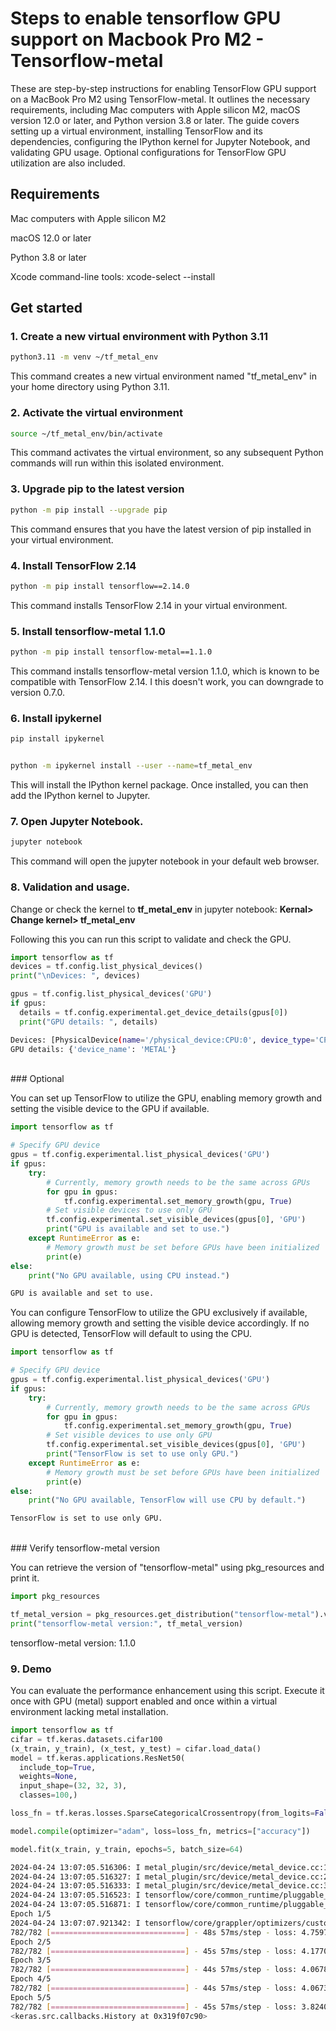 # Steps to enable tensorflow GPU support on Macbook Pro M2 - Tensorflow-metal

These are step-by-step instructions for enabling TensorFlow GPU support on a MacBook Pro M2 using TensorFlow-metal. It outlines the necessary requirements, including Mac computers with Apple silicon M2, macOS version 12.0 or later, and Python version 3.8 or later. The guide covers setting up a virtual environment, installing TensorFlow and its dependencies, configuring the IPython kernel for Jupyter Notebook, and validating GPU usage. Optional configurations for TensorFlow GPU utilization are also included.

## Requirements

Mac computers with Apple silicon M2

macOS 12.0 or later

Python 3.8 or later

Xcode command-line tools: xcode-select --install

## Get started

### 1. Create a new virtual environment with Python 3.11

```bash
python3.11 -m venv ~/tf_metal_env
```

This command creates a new virtual environment named "tf_metal_env" in your home directory using Python 3.11.
<br>

### 2. Activate the virtual environment

```bash
source ~/tf_metal_env/bin/activate
```

This command activates the virtual environment, so any subsequent Python commands will run within this isolated environment.
<br>

### 3. Upgrade pip to the latest version

```bash
python -m pip install --upgrade pip
```

This command ensures that you have the latest version of pip installed in your virtual environment.
<br>

### 4. Install TensorFlow 2.14

```bash
python -m pip install tensorflow==2.14.0
```

This command installs TensorFlow 2.14 in your virtual environment.
<br>

### 5. Install tensorflow-metal 1.1.0

```bash
python -m pip install tensorflow-metal==1.1.0
```

This command installs tensorflow-metal version 1.1.0, which is known to be compatible with TensorFlow 2.14.
I this doesn't work, you can downgrade to version 0.7.0.
<br>

### 6. Install ipykernel

```bash
pip install ipykernel


python -m ipykernel install --user --name=tf_metal_env
```

This will install the IPython kernel package. Once installed, you can then add the IPython kernel to Jupyter.
<br>

### 7. Open Jupyter Notebook.

```bash
jupyter notebook
```

This command will open the jupyter notebook in your default web browser.
<br>

### 8. Validation and usage.

Change or check the kernel to **tf_metal_env** in jupyter notebook: **Kernal> Change kernel> tf_metal_env**

Following this you can run this script to validate and check the GPU.

```python
import tensorflow as tf
devices = tf.config.list_physical_devices()
print("\nDevices: ", devices)

gpus = tf.config.list_physical_devices('GPU')
if gpus:
  details = tf.config.experimental.get_device_details(gpus[0])
  print("GPU details: ", details)
```

```bash
Devices: [PhysicalDevice(name='/physical_device:CPU:0', device_type='CPU'), PhysicalDevice(name='/physical_device:GPU:0', device_type='GPU')]
GPU details: {'device_name': 'METAL'}
```

<br>
### Optional

You can set up TensorFlow to utilize the GPU, enabling memory growth and setting the visible device to the GPU if available.

```python
import tensorflow as tf

# Specify GPU device
gpus = tf.config.experimental.list_physical_devices('GPU')
if gpus:
    try:
        # Currently, memory growth needs to be the same across GPUs
        for gpu in gpus:
            tf.config.experimental.set_memory_growth(gpu, True)
        # Set visible devices to use only GPU
        tf.config.experimental.set_visible_devices(gpus[0], 'GPU')
        print("GPU is available and set to use.")
    except RuntimeError as e:
        # Memory growth must be set before GPUs have been initialized
        print(e)
else:
    print("No GPU available, using CPU instead.")
```

```bash
GPU is available and set to use.
```

You can configure TensorFlow to utilize the GPU exclusively if available, allowing memory growth and setting the visible device accordingly. If no GPU is detected, TensorFlow will default to using the CPU.

```python
import tensorflow as tf

# Specify GPU device
gpus = tf.config.experimental.list_physical_devices('GPU')
if gpus:
    try:
        # Currently, memory growth needs to be the same across GPUs
        for gpu in gpus:
            tf.config.experimental.set_memory_growth(gpu, True)
        # Set visible devices to use only GPU
        tf.config.experimental.set_visible_devices(gpus[0], 'GPU')
        print("TensorFlow is set to use only GPU.")
    except RuntimeError as e:
        # Memory growth must be set before GPUs have been initialized
        print(e)
else:
    print("No GPU available, TensorFlow will use CPU by default.")
```

```bash
TensorFlow is set to use only GPU.
```

<br>
### Verify tensorflow-metal version

You can retrieve the version of "tensorflow-metal" using pkg_resources and print it.

```python
import pkg_resources

tf_metal_version = pkg_resources.get_distribution("tensorflow-metal").version
print("tensorflow-metal version:", tf_metal_version)
```

tensorflow-metal version: 1.1.0
<br>

### 9. Demo

You can evaluate the performance enhancement using this script. Execute it once with GPU (metal) support enabled and once within a virtual environment lacking metal installation.

```python
import tensorflow as tf
cifar = tf.keras.datasets.cifar100
(x_train, y_train), (x_test, y_test) = cifar.load_data()
model = tf.keras.applications.ResNet50(
  include_top=True,
  weights=None,
  input_shape=(32, 32, 3),
  classes=100,)

loss_fn = tf.keras.losses.SparseCategoricalCrossentropy(from_logits=False)

model.compile(optimizer="adam", loss=loss_fn, metrics=["accuracy"])

model.fit(x_train, y_train, epochs=5, batch_size=64)
```

```bash
2024-04-24 13:07:05.516306: I metal_plugin/src/device/metal_device.cc:1154] Metal device set to: Apple M2 Pro
2024-04-24 13:07:05.516327: I metal_plugin/src/device/metal_device.cc:296] systemMemory: 16.00 GB
2024-04-24 13:07:05.516333: I metal_plugin/src/device/metal_device.cc:313] maxCacheSize: 5.33 GB
2024-04-24 13:07:05.516523: I tensorflow/core/common_runtime/pluggable_device/pluggable_device_factory.cc:306] Could not identify NUMA node of platform GPU ID 0, defaulting to 0. Your kernel may not have been built with NUMA support.
2024-04-24 13:07:05.516871: I tensorflow/core/common_runtime/pluggable_device/pluggable_device_factory.cc:272] Created TensorFlow device (/job:localhost/replica:0/task:0/device:GPU:0 with 0 MB memory) -> physical PluggableDevice (device: 0, name: METAL, pci bus id: <undefined>)
Epoch 1/5
2024-04-24 13:07:07.921342: I tensorflow/core/grappler/optimizers/custom_graph_optimizer_registry.cc:117] Plugin optimizer for device_type GPU is enabled.
782/782 [==============================] - 48s 57ms/step - loss: 4.7597 - accuracy: 0.0696
Epoch 2/5
782/782 [==============================] - 45s 57ms/step - loss: 4.1770 - accuracy: 0.1240
Epoch 3/5
782/782 [==============================] - 44s 57ms/step - loss: 4.0678 - accuracy: 0.1433
Epoch 4/5
782/782 [==============================] - 44s 57ms/step - loss: 4.0673 - accuracy: 0.1178
Epoch 5/5
782/782 [==============================] - 45s 57ms/step - loss: 3.8240 - accuracy: 0.1616
<keras.src.callbacks.History at 0x319f07c90>
```
